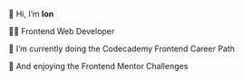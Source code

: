 👋 Hi, I’m **Ion**

👨‍💻 Frontend Web Developer

🌱 I’m currently doing the Codecademy Frontend Career Path 

🌱 And enjoying the Frontend Mentor Challenges


